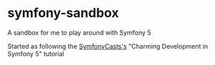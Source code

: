 # symfony-sandbox
A sandbox for me to play around with Symfony 5

Started as following the [SymfonyCasts's](https://github.com/SymfonyCasts/symfony5/blob/5d05a8d7506d7bcd6533e31dd49e3d3e6b5397cb/tutorial/homepage.html.twig) "Charming Development in Symfony 5" tutorial